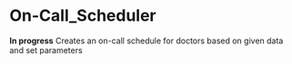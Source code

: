 # On-Call_Scheduler
**In progress**
Creates an on-call schedule for doctors based on given data and set parameters 
